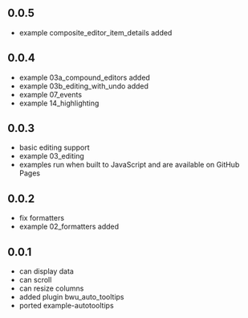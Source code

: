 ## 0.0.5

* example composite_editor_item_details added

## 0.0.4

* example 03a_compound_editors added
* example 03b_editing_with_undo added
* example 07_events
* example 14_highlighting

## 0.0.3
* basic editing support
* example 03_editing
* examples run when built to JavaScript and are available on GitHub Pages

## 0.0.2

* fix formatters
* example 02_formatters added 

## 0.0.1

* can display data
* can scroll
* can resize columns
* added plugin bwu_auto_tooltips
* ported example-autotooltips
